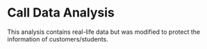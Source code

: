 # Call Data Analysis

This analysis contains real-life data but was modified to protect the information of customers/students.



